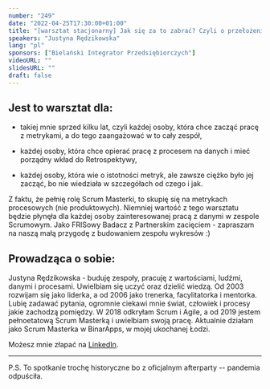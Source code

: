 ```yaml
---
number: "249"
date: "2022-04-25T17:30:00+01:00"
title: "[warsztat stacjonarny] Jak się za to zabrać? Czyli o przełożeniu teorii metryk do pierwszego, konkretnego użycia w zespole"
speakers: "Justyna Rędzikowska"
lang: "pl"
sponsors: ["Bielański Integrator Przedsiębiorczych"]
videoURL: ""
slidesURL: ""
draft: false
---
```


## Jest to warsztat dla:

  * takiej mnie sprzed kilku lat, czyli każdej osoby, która chce zacząć pracę z metrykami, a do tego zaangażować w to cały zespół,

  * każdej osoby, która chce opierać pracę z procesem na danych i mieć porządny wkład do Retrospektywy,

  * każdej osoby, która wie o istotności metryk, ale zawsze ciężko było jej zacząć, bo nie wiedziała w szczegółach od czego i jak.

Z faktu, że pełnię rolę Scrum Masterki, to skupię się na metrykach procesowych (nie produktowych). Niemniej wartość z tego warsztatu będzie płynęła dla każdej osoby zainteresowanej pracą z danymi w zespole Scrumowym. Jako FRISowy Badacz z Partnerskim zacięciem - zapraszam na naszą małą przygodę z budowaniem zespołu wykresów :)

## Prowadząca o sobie:

Justyna Rędzikowska - buduję zespoły, pracuję z wartościami, ludźmi, danymi i procesami. Uwielbiam się uczyć oraz dzielić wiedzą. Od 2003 rozwijam się jako liderka, a od 2006 jako trenerka, facylitatorka i mentorka. Lubię zadawać pytania, ogromnie ciekawi mnie świat, człowiek i procesy jakie zachodzą pomiędzy. W 2018 odkryłam Scrum i Agile, a od 2019 jestem pełnoetatową Scrum Masterką i uwielbiam swoją pracę. Aktualnie działam jako Scrum Masterka w BinarApps, w mojej ukochanej Łodzi.

Możesz mnie złapać na <a href="https://www.linkedin.com/in/justyna-redzikowska/" target="_blank">LinkedIn</a>.

---
P.S. To spotkanie trochę historyczne bo z oficjalnym afterparty -- pandemia odpuściła.
